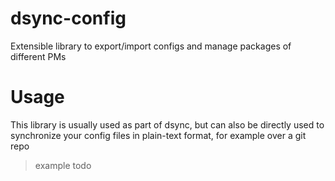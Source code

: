 # dsync-config

Extensible library to export/import configs and manage packages of different PMs

# Usage

This library is usually used as part of dsync, but can also be directly used to synchronize your config files in plain-text format, for example over a git repo

> example todo
